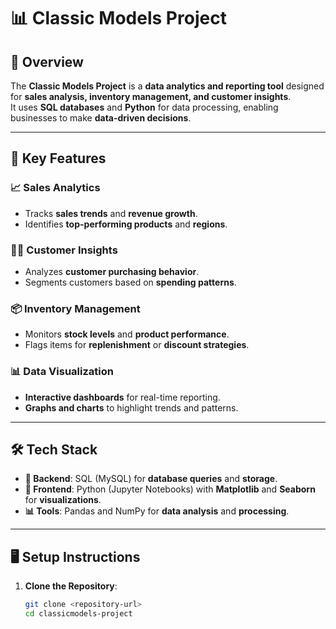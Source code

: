 # 📊 **Classic Models Project**

## 📝 Overview  
The **Classic Models Project** is a **data analytics and reporting tool** designed for **sales analysis, inventory management, and customer insights**.  
It uses **SQL databases** and **Python** for data processing, enabling businesses to make **data-driven decisions**.  

---

## 🚀 Key Features  
### 📈 **Sales Analytics**  
- Tracks **sales trends** and **revenue growth**.  
- Identifies **top-performing products** and **regions**.  

### 🧑‍💼 **Customer Insights**  
- Analyzes **customer purchasing behavior**.  
- Segments customers based on **spending patterns**.  

### 📦 **Inventory Management**  
- Monitors **stock levels** and **product performance**.  
- Flags items for **replenishment** or **discount strategies**.  

### 📊 **Data Visualization**  
- **Interactive dashboards** for real-time reporting.  
- **Graphs and charts** to highlight trends and patterns.  

---

## 🛠 Tech Stack  
- **💾 Backend**: SQL (MySQL) for **database queries** and **storage**.  
- **🐍 Frontend**: Python (Jupyter Notebooks) with **Matplotlib** and **Seaborn** for **visualizations**.  
- **📊 Tools**: Pandas and NumPy for **data analysis** and **processing**.  

---

## 🖥 Setup Instructions  
1. **Clone the Repository**:  
   ```bash
   git clone <repository-url>
   cd classicmodels-project

